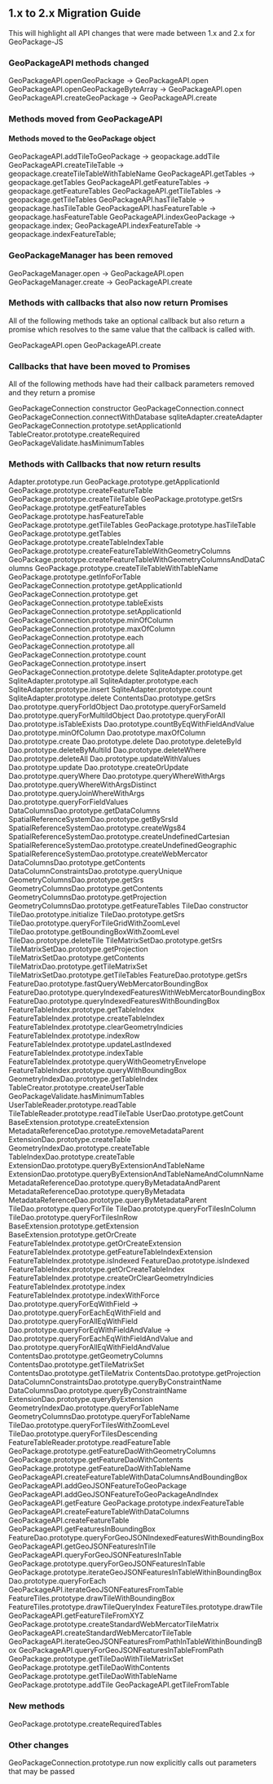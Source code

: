 ## 1.x to 2.x Migration Guide

This will highlight all API changes that were made between 1.x and 2.x for GeoPackage-JS

### GeoPackageAPI methods changed

GeoPackageAPI.openGeoPackage -> GeoPackageAPI.open
GeoPackageAPI.openGeoPackageByteArray -> GeoPackageAPI.open
GeoPackageAPI.createGeoPackage -> GeoPackageAPI.create

### Methods moved from GeoPackageAPI

#### Methods moved to the GeoPackage object

GeoPackageAPI.addTileToGeoPackage -> geopackage.addTile
GeoPackageAPI.createTileTable -> geopackage.createTileTableWithTableName
GeoPackageAPI.getTables -> geopackage.getTables
GeoPackageAPI.getFeatureTables -> geopackage.getFeatureTables
GeoPackageAPI.getTileTables -> geopackage.getTileTables
GeoPackageAPI.hasTileTable -> geopackage.hasTileTable
GeoPackageAPI.hasFeatureTable -> geopackage.hasFeatureTable
GeoPackageAPI.indexGeoPackage -> geopackage.index;
GeoPackageAPI.indexFeatureTable -> geopackage.indexFeatureTable;

### GeoPackageManager has been removed
GeoPackageManager.open -> GeoPackageAPI.open
GeoPackageManager.create -> GeoPackageAPI.create

### Methods with callbacks that also now return Promises

All of the following methods take an optional callback but also return a promise which resolves to the same value that the callback is called with.

GeoPackageAPI.open
GeoPackageAPI.create

### Callbacks that have been moved to Promises

All of the following methods have had their callback parameters removed and they return a promise

GeoPackageConnection constructor
GeoPackageConnection.connect
GeoPackageConnection.connectWithDatabase
sqliteAdapter.createAdapter
GeoPackageConnection.prototype.setApplicationId
TableCreator.prototype.createRequired
GeoPackageValidate.hasMinimumTables

### Methods with Callbacks that now return results
Adapter.prototype.run
GeoPackage.prototype.getApplicationId
GeoPackage.prototype.createFeatureTable
GeoPackage.prototype.createTileTable
GeoPackage.prototype.getSrs
GeoPackage.prototype.getFeatureTables
GeoPackage.prototype.hasFeatureTable
GeoPackage.prototype.getTileTables
GeoPackage.prototype.hasTileTable
GeoPackage.prototype.getTables
GeoPackage.prototype.createTableIndexTable
GeoPackage.prototype.createFeatureTableWithGeometryColumns
GeoPackage.prototype.createFeatureTableWithGeometryColumnsAndDataColumns
GeoPackage.prototype.createTileTableWithTableName
GeoPackage.prototype.getInfoForTable
GeoPackageConnection.prototype.getApplicationId
GeoPackageConnection.prototype.get
GeoPackageConnection.prototype.tableExists
GeoPackageConnection.prototype.setApplicationId
GeoPackageConnection.prototype.minOfColumn
GeoPackageConnection.prototype.maxOfColumn
GeoPackageConnection.prototype.each
GeoPackageConnection.prototype.all
GeoPackageConnection.prototype.count
GeoPackageConnection.prototype.insert
GeoPackageConnection.prototype.delete
SqliteAdapter.prototype.get
SqliteAdapter.prototype.all
SqliteAdapter.prototype.each
SqliteAdapter.prototype.insert
SqliteAdapter.prototype.count
SqliteAdapter.prototype.delete
ContentsDao.prototype.getSrs
Dao.prototype.queryForIdObject
Dao.prototype.queryForSameId
Dao.prototype.queryForMultiIdObject
Dao.prototype.queryForAll
Dao.prototype.isTableExists
Dao.prototype.countByEqWithFieldAndValue
Dao.prototype.minOfColumn
Dao.prototype.maxOfColumn
Dao.prototype.create
Dao.prototype.delete
Dao.prototype.deleteById
Dao.prototype.deleteByMultiId
Dao.prototype.deleteWhere
Dao.prototype.deleteAll
Dao.prototype.updateWithValues
Dao.prototype.update
Dao.prototype.createOrUpdate
Dao.prototype.queryWhere
Dao.prototype.queryWhereWithArgs
Dao.prototype.queryWhereWithArgsDistinct
Dao.prototype.queryJoinWhereWithArgs
Dao.prototype.queryForFieldValues
DataColumnsDao.prototype.getDataColumns
SpatialReferenceSystemDao.prototype.getBySrsId
SpatialReferenceSystemDao.prototype.createWgs84
SpatialReferenceSystemDao.prototype.createUndefinedCartesian
SpatialReferenceSystemDao.prototype.createUndefinedGeographic
SpatialReferenceSystemDao.prototype.createWebMercator
DataColumnsDao.prototype.getContents
DataColumnConstraintsDao.prototype.queryUnique
GeometryColumnsDao.prototype.getSrs
GeometryColumnsDao.prototype.getContents
GeometryColumnsDao.prototype.getProjection
GeometryColumnsDao.prototype.getFeatureTables
TileDao constructor
TileDao.prototype.initialize
TileDao.prototype.getSrs
TileDao.prototype.queryForTileGridWithZoomLevel
TileDao.prototype.getBoundingBoxWithZoomLevel
TileDao.prototype.deleteTile
TileMatrixSetDao.prototype.getSrs
TileMatrixSetDao.prototype.getProjection
TileMatrixSetDao.prototype.getContents
TileMatrixDao.prototype.getTileMatrixSet
TileMatrixSetDao.prototype.getTileTables
FeatureDao.prototype.getSrs
FeatureDao.prototype.fastQueryWebMercatorBoundingBox
FeatureDao.prototype.queryIndexedFeaturesWithWebMercatorBoundingBox
FeatureDao.prototype.queryIndexedFeaturesWithBoundingBox
FeatureTableIndex.prototype.getTableIndex
FeatureTableIndex.prototype.createTableIndex
FeatureTableIndex.prototype.clearGeometryIndicies
FeatureTableIndex.prototype.indexRow
FeatureTableIndex.prototype.updateLastIndexed
FeatureTableIndex.prototype.indexTable
FeatureTableIndex.prototype.queryWithGeometryEnvelope
FeatureTableIndex.prototype.queryWithBoundingBox
GeometryIndexDao.prototype.getTableIndex
TableCreator.prototype.createUserTable
GeoPackageValidate.hasMinimumTables
UserTableReader.prototype.readTable
TileTableReader.prototype.readTileTable
UserDao.prototype.getCount
BaseExtension.prototype.createExtension
MetadataReferenceDao.prototype.removeMetadataParent
ExtensionDao.prototype.createTable
GeometryIndexDao.prototype.createTable
TableIndexDao.prototype.createTable
ExtensionDao.prototype.queryByExtensionAndTableName
ExtensionDao.prototype.queryByExtensionAndTableNameAndColumnName
MetadataReferenceDao.prototype.queryByMetadataAndParent
MetadataReferenceDao.prototype.queryByMetadata
MetadataReferenceDao.prototype.queryByMetadataParent
TileDao.prototype.queryForTile
TileDao.prototype.queryForTilesInColumn
TileDao.prototype.queryForTilesInRow
BaseExtension.prototype.getExtension
BaseExtension.prototype.getOrCreate
FeatureTableIndex.prototype.getOrCreateExtension
FeatureTableIndex.prototype.getFeatureTableIndexExtension
FeatureTableIndex.prototype.isIndexed
FeatureDao.prototype.isIndexed
FeatureTableIndex.prototype.getOrCreateTableIndex
FeatureTableIndex.prototype.createOrClearGeometryIndicies
FeatureTableIndex.prototype.index
FeatureTableIndex.prototype.indexWithForce
Dao.prototype.queryForEqWithField -> Dao.prototype.queryForEachEqWithField and Dao.prototype.queryForAllEqWithField
Dao.prototype.queryForEqWithFieldAndValue -> Dao.prototype.queryForEachEqWithFieldAndValue and Dao.prototype.queryForAllEqWithFieldAndValue
ContentsDao.prototype.getGeometryColumns
ContentsDao.prototype.getTileMatrixSet
ContentsDao.prototype.getTileMatrix
ContentsDao.prototype.getProjection
DataColumnConstraintsDao.prototype.queryByConstraintName
DataColumnsDao.prototype.queryByConstraintName
ExtensionDao.prototype.queryByExtension
GeometryIndexDao.prototype.queryForTableName
GeometryColumnsDao.prototype.queryForTableName
TileDao.prototype.queryForTilesWithZoomLevel
TileDao.prototype.queryForTilesDescending
FeatureTableReader.prototype.readFeatureTable
GeoPackage.prototype.getFeatureDaoWithGeometryColumns
GeoPackage.prototype.getFeatureDaoWithContents
GeoPackage.prototype.getFeatureDaoWithTableName
GeoPackageAPI.createFeatureTableWithDataColumnsAndBoundingBox
GeoPackageAPI.addGeoJSONFeatureToGeoPackage
GeoPackageAPI.addGeoJSONFeatureToGeoPackageAndIndex
GeoPackageAPI.getFeature
GeoPackage.prototype.indexFeatureTable
GeoPackageAPI.createFeatureTableWithDataColumns
GeoPackageAPI.createFeatureTable
GeoPackageAPI.getFeaturesInBoundingBox
FeatureDao.prototype.queryForGeoJSONIndexedFeaturesWithBoundingBox
GeoPackageAPI.getGeoJSONFeaturesInTile
GeoPackageAPI.queryForGeoJSONFeaturesInTable
GeoPackage.prototype.queryForGeoJSONFeaturesInTable
GeoPackage.prototype.iterateGeoJSONFeaturesInTableWithinBoundingBox
Dao.prototype.queryForEach
GeoPackageAPI.iterateGeoJSONFeaturesFromTable
FeatureTiles.prototype.drawTileWithBoundingBox
FeatureTiles.prototype.drawTileQueryIndex
FeatureTiles.prototype.drawTile
GeoPackageAPI.getFeatureTileFromXYZ
GeoPackage.prototype.createStandardWebMercatorTileMatrix
GeoPackageAPI.createStandardWebMercatorTileTable
GeoPackageAPI.iterateGeoJSONFeaturesFromPathInTableWithinBoundingBox
GeoPackageAPI.queryForGeoJSONFeaturesInTableFromPath
GeoPackage.prototype.getTileDaoWithTileMatrixSet
GeoPackage.prototype.getTileDaoWithContents
GeoPackage.prototype.getTileDaoWithTableName
GeoPackage.prototype.addTile
GeoPackageAPI.getTileFromTable

### New methods
GeoPackage.prototype.createRequiredTables

### Other changes
GeoPackageConnection.prototype.run now explicitly calls out parameters that may be passed
